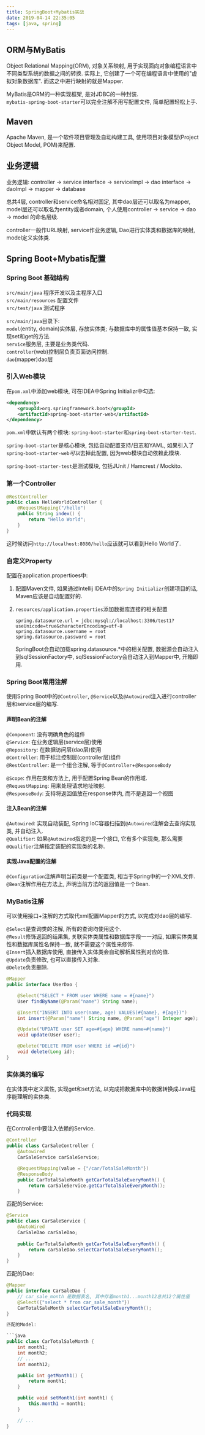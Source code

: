 ```yaml
---
title: SpringBoot+Mybatis实战
date: 2019-04-14 22:35:05
tags: [java, spring]
---
```


## ORM与MyBatis

Object Relational Mapping(ORM), 对象关系映射, 用于实现面向对象编程语言中不同类型系统的数据之间的转换. 实际上, 它创建了一个可在编程语言中使用的"虚拟对象数据库". 而这之中进行映射的就是Mapper.

MyBatis是ORM的一种实现框架, 是对JDBC的一种封装.  
`mybatis-spring-boot-starter`可以完全注解不用写配置文件, 简单配置轻松上手.

## Maven

Apache Maven, 是一个软件项目管理及自动构建工具, 使用项目对象模型(Project Object Model, POM)来配置.

## 业务逻辑

业务逻辑: controller -> service interface -> servicelmpl -> dao interface -> daolmpl -> mapper -> database

<!-- more -->

总共4层, controller和service命名相对固定, 其中dao层还可以取名为mapper, model层还可以取名为entity或者domain, 个人使用controller -> service -> dao -> model 的命名层级.

controller一般作URL映射, service作业务逻辑, Dao进行实体类和数据库的映射, model定义实体类.

## Spring Boot+Mybatis配置

### Spring Boot 基础结构

`src/main/java` 程序开发以及主程序入口  
`src/main/resources` 配置文件  
`src/test/java` 测试程序

`src/main/java`目录下:  
`model`(entity, domain)实体层, 存放实体类; 与数据库中的属性值基本保持一致, 实现set和get的方法.  
`service`服务层, 主要是业务类代码.  
`controller`(web)控制层负责页面访问控制.  
`dao`(mapper)dao层

### 引入Web模块

在`pom.xml`中添加web模块, 可在IDEA中Spring Initializr中勾选:

```xml
<dependency>
    <groupId>org.springframework.boot</groupId>
    <artifactId>spring-boot-starter-web</artifactId>
</dependency>
```

`pom.xml`中默认有两个模块: `spring-boot-starter`和`spring-boot-starter-test`.

`spring-boot-starter`是核心模块, 包括自动配置支持/日志和YAML, 如果引入了`spring-boot-starter-web`*可以*去掉此配置, 因为web模块自动依赖此模块.

`spring-boot-starter-test`是测试模块, 包括JUnit / Hamcrest / Mockito.

### 第一个Controller

```java
@RestController
public class HelloWorldController {
    @RequestMapping("/hello")
    public String index() {
        return "Hello World";
    }
}
```

这时候访问`http://localhost:8080/hello`应该就可以看到Hello World了.

### 自定义Property

配置在application.propertioes中:

1. 配置Maven文件, 如果通过Intellij IDEA中的`Spring Initializr`创建项目的话, Maven应该是自动配置好的.

2. `resources/application.properties`添加数据库连接的相关配置

    ```text
    spring.datasource.url = jdbc:mysql://localhost:3306/test1?useUnicode=true&characterEncoding=utf-8
    spring.datasource.username = root
    spring.datasource.password = root
    ```

    SpringBoot会自动加载spring.datasource.*中的相关配置, 数据源会自动注入到sqlSessionFactory中, sqlSessionFactory会自动注入到Mapper中, 开箱即用.

### Spring Boot常用注解

使用Spring Boot中的`@Controller`, `@Service`以及`@Autowired`注入进行controller层和service层的编写.

#### 声明Bean的注解

`@Component`: 没有明确角色的组件  
`@Service`: 在业务逻辑层(service层)使用  
`@Repository`: 在数据访问层(dao层)使用  
`@Controller`: 用于标注控制层(controller层)组件  
`@RestController`: 是一个组合注解, 等于`@Controller`+`@ResponseBody`

`@Scope`: 作用在类和方法上, 用于配置Spring Bean的作用域.  
`@RequestMapping`: 用来处理请求地址映射.  
`@ResponseBody`: 支持将返回值放在response体内, 而不是返回一个视图

#### 注入Bean的注解

`@Autowired`: 实现自动装配, Spring IoC容器扫描到`@Autowired`注解会去查询实现类, 并自动注入.  
`@Qualifier`: 如果`@Autowired`指定的是一个接口, 它有多个实现类, 那么需要`@Qualifier`注解指定装配的实现类的名称.

#### 实现Java配置的注解

`@Configuration`注解声明当前类是一个配置类, 相当于Spring中的一个XML文件.  
`@Bean`注解作用在方法上, 声明当前方法的返回值是一个Bean.

### MyBatis注解

可以使用接口+注解的方式取代xml配置Mapper的方式, 以完成对dao层的编写.

`@Select`是查询类的注解, 所有的查询均使用这个.  
`@Result`修饰返回的结果集, 关联实体类属性和数据库字段一一对应, 如果实体类属性和数据库属性名保持一致, 就不需要这个属性来修饰.  
`@Insert`插入数据库使用, 直接传入实体类会自动解析属性到对应的值.  
`@Update`负责修改, 也可以直接传入对象.  
`@Delete`负责删除.

```java
@Mapper
public interface UserDao {

    @Select("SELECT * FROM user WHERE name = #{name}")
    User findByName(@Param("name") String name);

    @Insert("INSERT INTO user(name, age) VALUES(#{name}, #{age})")
    int insert(@Param("name") String name, @Param("age") Integer age);

    @Update("UPDATE user SET age=#{age} WHERE name=#{name}")
    void update(User user);

    @Delete("DELETE FROM user WHERE id =#{id}")
    void delete(Long id);
}
```

### 实体类的编写

在实体类中定义属性, 实现get和set方法, 以完成把数据库中的数据转换成Java程序能理解的实体类.

### 代码实现

在Controller中要注入依赖的Service.

```java
@Controller
public class CarSaleController {
    @Autowired
    CarSaleService carSaleService;

    @RequestMapping(value = {"/car/TotalSaleMonth"})
    @ResponseBody
    public CarTotalSaleMonth getCarTotalSaleEveryMonth() {
        return carSaleService.getCarTotalSaleEveryMonth();
    }
```

匹配的Service:

```java
@Service
public class CarSaleService {
    @AutoWired
    CarSaleDao carSaleDao;
    
    public CarTotalSaleMonth getCarTotalSaleEveryMonth() {
        return carSaleDao.selectCarTotalSaleEveryMonth();
    }
}
```

匹配的Dao:

```java
@Mapper
public interface CarSaleDao {
    // car_sale_month 是数据表名, 其中存着month1...month12总共12个属性值
    @Select({"select * from car_sale_month"})
    CarTotalSaleMonth selectCarTotalSaleEveryMonth();
}

匹配的Model:

```java
public class CarTotalSaleMonth {
    int month1;
    int month2;
    // ...
    int month12;

    public int getMonth1() {
        return month1;
    }

    public void setMonth1(int month1) {
        this.month1 = month1;
    }

    // ...
}